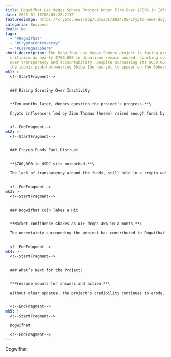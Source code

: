 ```yaml
---
title: Dogwifhat Las Vegas Sphere Project Under Fire Over $700K in Idle Donations
date: 2025-01-16T06:03:28.211Z
featuredimage: https://crypto.news/app/uploads/2024/05/crypto-news-dogwifhat-price-prediction-option02.webp
categoria: Business
deals: No
tags:
  - "#Dogwifhat"
  - "#CryptoControversy"
  - "#LasVegasSphere"
short-description: The Dogwifhat Las Vegas Sphere project is facing growing
  criticism as nearly $700,000 in donations remain unused, sparking concerns
  over transparency and accountability. Despite surpassing its $650,000 goal,
  the iconic pink-hat-wearing Shiba Inu has yet to appear on the Sphere.
mk1: >-
  <!--StartFragment-->


  ### Rising Scrutiny Over Inactivity


  **Ten months later, donors question the project's progress.**\

  Crypto influencers led by Zion Thomas (Ansem) raised enough funds by March 2024 but have provided minimal updates. The last known communication was a vague joke in July, leaving donors frustrated and skeptical about the project's future.


  <!--EndFragment-->
mk2: >-
  <!--StartFragment-->


  ### Frozen Funds Fuel Distrust


  **$700,000 in USDC sits untouched.**\

  The lack of transparency around the funds, still held in a crypto wallet, has led to demands for accountability. Critics on social media are calling for refunds or at least the utilization of the capital, further escalating the controversy.


  <!--EndFragment-->
mk3: >-
  <!--StartFragment-->


  ### Dogwifhat Coin Takes a Hit


  **Market confidence shakes as WIF drops 45% in a month.**\

  The uncertainty surrounding the project has contributed to Dogwifhat’s meme coin losing nearly half its value in recent weeks. Investors are increasingly wary as doubts about the project’s legitimacy grow.


  <!--EndFragment-->
mk4: >-
  <!--StartFragment-->


  ### What’s Next for the Project?


  **Pressure mounts for answers and action.**\

  Without clear updates, the project's credibility continues to erode. Whether the influencers will fulfill their promise or return the funds remains uncertain, leaving the future of the campaign—and the coin—in jeopardy.


  <!--EndFragment-->
mk5: |-
  <!--StartFragment-->

  Dogwifhat

  <!--EndFragment-->
---
```

<!--StartFragment-->

Dogwifhat

<!--EndFragment-->